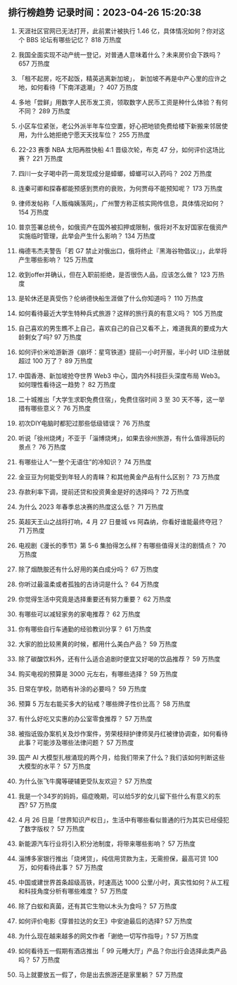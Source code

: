 
## 排行榜趋势 记录时间：2023-04-26 15:20:38
  
  1. 天涯社区官网已无法打开，此前累计被执行 1.46 亿，具体情况如何？你对这个 BBS 论坛有哪些记忆？ 818 万热度
    
  2. 我国全面实现不动产统一登记，对普通人意味着什么？未来房价会下跌吗？ 657 万热度
    
  3. 「租不起房，吃不起饭，精英逃离新加坡」， 新加坡不再是中产心里的应许之地，如何看待「下南洋退潮」？ 407 万热度
    
  4. 多地「尝鲜」用数字人民币发工资，领取数字人民币工资是种什么体验？有何不同？ 289 万热度
    
  5. 小区车位紧张，老公外派半年车位空置，好心把地锁免费给楼下新搬来邻居使用，为什么她拒绝宁愿天天找车位？ 255 万热度
    
  6. 22-23 赛季 NBA 太阳再胜快船 4:1 晋级次轮，布克 47 分，如何评价这场比赛？ 221 万热度
    
  7. 四川一女子喝中药一周发现成分是蟑螂，蟑螂可以入药吗？ 202 万热度
    
  8. 连秦可卿和探春都能预感到贾府的衰败，为何贾母不能预知呢？ 173 万热度
    
  9. 律师发帖称「人贩梅姨落网」，广州警方称正核实网传信息，具体情况如何？ 154 万热度
    
  10. 普京签署总统令，如俄资产在国外被扣押或限制，俄将对不友好国家在俄资产实施临时管理，此举会产生什么影响？ 134 万热度
    
  11. 梅德韦杰夫警告「若 G7 禁止对俄出口，俄将终止『黑海谷物倡议』」，此举将产生哪些影响？ 125 万热度
    
  12. 收到offer并确认，但在入职前拒绝，是否很伤人品，应该怎么做？ 123 万热度
    
  13. 是轮休还是真受伤？伦纳德快船生涯做了什么你知道吗？ 110 万热度
    
  14. 如何看待最近大学生特种兵式旅游？这样的旅行真的有意义吗？ 105 万热度
    
  15. 自己喜欢的男生瞧不上自己，喜欢自己的自己又看不上，难道我真的要成为大龄剩女了吗? 97 万热度
    
  16. 如何评价米哈游新游《崩坏：星穹铁道》提前一小时开服，半小时 UID 注册就超过 100 万了？ 89 万热度
    
  17. 中国香港、新加坡抢夺世界 Web3 中心，国内外科技巨头深度布局 Web3。如何理性看待这一趋势？ 82 万热度
    
  18. 二十城推出「大学生求职免费住宿」，免费住宿时间 3 至 30 天不等，这一举措有哪些意义？ 76 万热度
    
  19. 初次DIY电脑时都犯过那些低级错误？ 76 万热度
    
  20. 听说「徐州烧烤」不亚于「淄博烧烤」，如果去徐州旅游，有什么值得游玩的景点？ 76 万热度
    
  21. 有哪些让人“一整个无语住”的冷知识？ 74 万热度
    
  22. 金豆豆为何能受到年轻人的青睐？和其他黄金产品有什么区别？ 73 万热度
    
  23. 存款利率下调，提前还贷和投资黄金是好的选择吗？ 72 万热度
    
  24. 为什么 2023 年春季总决赛的热度这么低？ 71 万热度
    
  25. 英超天王山之战将打响，4 月 27 日曼城 vs 阿森纳，你看好谁能最终夺冠？ 71 万热度
    
  26. 电视剧《漫长的季节》第 5-6 集拍得怎么样？有哪些值得关注的剧情点？ 70 万热度
    
  27. 除了烟酰胺还有什么好用的美白成分吗？ 67 万热度
    
  28. 你听过最温柔或者孤独的古诗词是什么？ 64 万热度
    
  29. 你觉得生活中究竟是选择重要还有努力重要？ 62 万热度
    
  30. 有哪些可以减轻家务的家电推荐？ 62 万热度
    
  31. 你有哪些自行车通勤的经验教训分享？ 61 万热度
    
  32. 大家的脸比较黑黄的时候，都用什么美白产品？ 59 万热度
    
  33. 除了碳酸饮料外，还有什么适合追剧时便宜又好喝的饮品推荐？ 59 万热度
    
  34. 购买电视的预算是 3000 元左右，有哪些选择？ 59 万热度
    
  35. 日常在学校，防晒有补涂的必要吗？ 59 万热度
    
  36. 预算 5 万左右能买多大的钻戒？哪些牌子性价比高？ 58 万热度
    
  37. 有什么好吃又实惠的办公室零食推荐？ 57 万热度
    
  38. 被指诋毁办案机关及炒作案件，劳荣枝辩护律师吴丹红被律协调查，如何看待此事？可能涉及哪些法律问题？ 57 万热度
    
  39. 国产 AI 大模型扎根涌现的两个月，给我们带来了什么？我们该如何判断这些大模型的水平？ 57 万热度
    
  40. 为什么张飞牛魔等硬辅更受队友欢迎？ 57 万热度
    
  41. 我是一个34岁的妈妈，癌症晚期，可以给5岁的女儿留下些什么有意义的东西? 57 万热度
    
  42. 4 月 26 日是「世界知识产权日」，生活中有哪些看似普通的行为其实已经侵犯了数字版权？ 57 万热度
    
  43. 新能源汽车行业将引入积分池制度，将带来哪些影响？ 57 万热度
    
  44. 淄博多家银行推出「烧烤贷」，纯信用贷款为主，无需担保，最高可贷 100 万，如何看待此事？ 57 万热度
    
  45. 中国或建世界首条超级高铁，时速高达 1000 公里/小时，真实性如何？从工程和科技角度分析有哪些难度？ 57 万热度
    
  46. 除了白蚁和真菌，还有其它生物以木头为食吗？ 57 万热度
    
  47. 如何评价电影《穿普拉达的女王》中安迪最后的选择? 57 万热度
    
  48. 为什么现在越来越多的网文作者「谢绝一切写作指导」? 57 万热度
    
  49. 如何看待五一假期有酒店推出「 99 元睡大厅」产品？你出行会选择此类产品吗？ 57 万热度
    
  50. 马上就要放五一假了，你是出去旅游还是家里躺？ 57 万热度
    